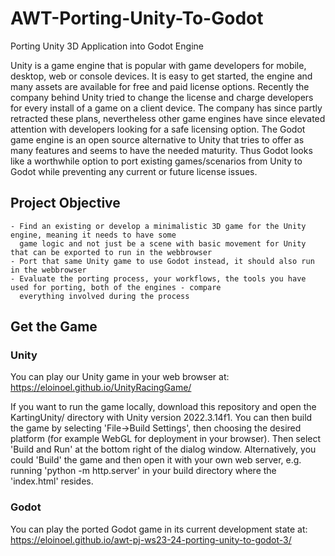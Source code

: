# AWT-Porting-Unity-To-Godot

Porting Unity 3D Application into Godot Engine

Unity is a game engine that is popular with game developers for mobile, desktop, web or console devices. It is easy to get started, the engine and many assets are available for free and paid license options. Recently the company behind Unity tried to change the license and charge developers for every install of a game on a client device. The company has since partly retracted these plans, nevertheless other game engines have since elevated attention with developers looking for a safe licensing option. The Godot game engine is an open source alternative to Unity that tries to offer as many features and seems to have the needed maturity. Thus Godot looks like a worthwhile option to port existing games/scenarios from Unity to Godot while preventing any current or future license issues.

## Project Objective

    - Find an existing or develop a minimalistic 3D game for the Unity engine, meaning it needs to have some 
      game logic and not just be a scene with basic movement for Unity that can be exported to run in the webbrowser
    - Port that same Unity game to use Godot instead, it should also run in the webbrowser
    - Evaluate the porting process, your workflows, the tools you have used for porting, both of the engines - compare 
      everything involved during the process

## Get the Game

### Unity

You can play our Unity game in your web browser at: https://eloinoel.github.io/UnityRacingGame/ 

If you want to run the game locally, download this repository and open the KartingUnity/ directory with Unity version 2022.3.14f1. You can then build the game by selecting 'File->Build Settings', then choosing the desired platform (for example WebGL for deployment in your browser). Then select 'Build and Run' at the bottom right of the dialog window. Alternatively, you could 'Build' the game and then open it with your own web server, e.g. running 'python -m http.server' in your build directory where the 'index.html' resides.

### Godot

You can play the ported Godot game in its current development state at: https://eloinoel.github.io/awt-pj-ws23-24-porting-unity-to-godot-3/ 
